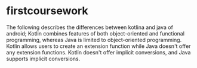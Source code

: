 # firstcoursework
The following describes the differences between kotlina and java of android;
Kotlin combines features of both object-oriented and functional programming, whereas Java is limited to object-oriented programming.
Kotlin allows users to create an extension function while Java doesn't offer any extension functions.
Kotlin doesn't offer implicit conversions, and Java supports implicit conversions.
